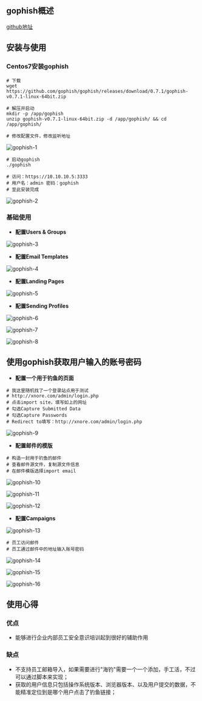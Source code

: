 ## gophish概述
[github地址](https://github.com/gophish/gophish)

## 安装与使用
### Centos7安装gophish
```
# 下载
wget https://github.com/gophish/gophish/releases/download/0.7.1/gophish-v0.7.1-linux-64bit.zip

# 解压并启动
mkdir -p /app/gophish
unzip gophish-v0.7.1-linux-64bit.zip -d /app/gophish/ && cd /app/gophish/

# 修改配置文件，修改监听地址

```

![gophish-1](https://github.com/bloodzer0/ossa/raw/master/infrastructure-security/network-security/img/gophish-1.png)

```
# 启动gophish
./gophish

# 访问：https://10.10.10.5:3333
# 用户名：admin 密码：gophish
# 至此安装完成
```

![gophish-2](https://github.com/bloodzer0/ossa/raw/master/infrastructure-security/network-security/img/gophish-2.png)

### 基础使用
* **配置Users & Groups**

![gophish-3](https://github.com/bloodzer0/ossa/raw/master/infrastructure-security/network-security/img/gophish-3.png)

* **配置Email Templates**

![gophish-4](https://github.com/bloodzer0/ossa/raw/master/infrastructure-security/network-security/img/gophish-4.png)

* **配置Landing Pages**

![gophish-5](https://github.com/bloodzer0/ossa/raw/master/infrastructure-security/network-security/img/gophish-5.png)

* **配置Sending Profiles**

![gophish-6](https://github.com/bloodzer0/ossa/raw/master/infrastructure-security/network-security/img/gophish-6.png)

![gophish-7](https://github.com/bloodzer0/ossa/raw/master/infrastructure-security/network-security/img/gophish-7.png)

![gophish-8](https://github.com/bloodzer0/ossa/raw/master/infrastructure-security/network-security/img/gophish-8.png)

## 使用gophish获取用户输入的账号密码
* **配置一个用于钓鱼的页面**

```
# 我这里随机找了一个登录站点用于测试
# http://xnore.com/admin/login.php
# 点击import site，填写如上的网址
# 勾选Capture Submitted Data
# 勾选Capture Passwords
# Redirect to填写：http://xnore.com/admin/login.php
```

![gophish-9](https://github.com/bloodzer0/ossa/raw/master/infrastructure-security/network-security/img/gophish-9.png)

* **配置邮件的模版**

```
# 构造一封用于钓鱼的邮件
# 查看邮件源文件，复制源文件信息
# 在邮件模版选择import email
```

![gophish-10](https://github.com/bloodzer0/ossa/raw/master/infrastructure-security/network-security/img/gophish-10.png)

![gophish-11](https://github.com/bloodzer0/ossa/raw/master/infrastructure-security/network-security/img/gophish-11.png)

![gophish-12](https://github.com/bloodzer0/ossa/raw/master/infrastructure-security/network-security/img/gophish-12.png)

* **配置Campaigns**

![gophish-13](https://github.com/bloodzer0/ossa/raw/master/infrastructure-security/network-security/img/gophish-13.png)

```
# 员工访问邮件
# 员工通过邮件中的地址输入账号密码
```

![gophish-14](https://github.com/bloodzer0/ossa/raw/master/infrastructure-security/network-security/img/gophish-14.png)

![gophish-15](https://github.com/bloodzer0/ossa/raw/master/infrastructure-security/network-security/img/gophish-15.png)

![gophish-16](https://github.com/bloodzer0/ossa/raw/master/infrastructure-security/network-security/img/gophish-16.png)

## 使用心得
### 优点
* 能够进行企业内部员工安全意识培训起到很好的辅助作用

### 缺点
* 不支持员工邮箱导入，如果需要进行"海钓"需要一个一个添加，手工活，不过可以通过脚本来实现；
* 获取的用户信息只包括操作系统版本、浏览器版本、以及用户提交的数据，不能精准定位到是哪个用户点击了钓鱼链接；
